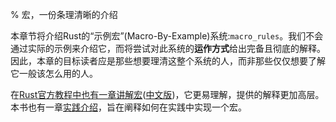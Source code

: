 % 宏，一份条理清晰的介绍

本章节将介绍Rust的“示例宏”(Macro-By-Example)系统:`macro_rules`。我们不会通过实际的示例来介绍它，而将尝试对此系统的**运作方式**给出完备且彻底的解释。因此，本章的目标读者应是那些想要理清这整个系统的人，而非那些仅仅想要了解它一般该怎么用的人。

在[Rust官方教程中也有一章讲解宏](http://doc.rust-lang.org/book/macros.html)([中文版](https://kaisery.gitbooks.io/rust-book-chinese/content/content/Macros%20%E5%AE%8F.html))，它更易理解，提供的解释更加高层。本书也有一章[实践介绍](https://danielkeep.github.io/practical-intro-to-macros.html)，旨在阐释如何在实践中实现一个宏。
